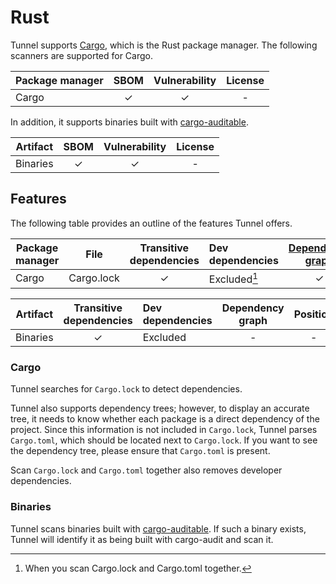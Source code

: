 # Rust

Tunnel supports [Cargo](https://doc.rust-lang.org/stable/cargo/), which is the Rust package manager.
The following scanners are supported for Cargo.

| Package manager | SBOM | Vulnerability | License |
| --------------- | :--: | :-----------: | :-----: |
| Cargo           |  ✓   |       ✓       |    -    |

In addition, it supports binaries built with [cargo-auditable](https://github.com/rust-secure-code/cargo-auditable).

| Artifact | SBOM | Vulnerability | License |
| -------- | :--: | :-----------: | :-----: |
| Binaries |  ✓   |       ✓       |    -    |

## Features

The following table provides an outline of the features Tunnel offers.

| Package manager | File       | Transitive dependencies | Dev dependencies | [Dependency graph][dependency-graph] | Position |
| --------------- | ---------- | :---------------------: | :--------------- | :----------------------------------: | :------: |
| Cargo           | Cargo.lock |            ✓            | Excluded[^1]     |                  ✓                   |    ✓     |

| Artifact | Transitive dependencies | Dev dependencies | Dependency graph | Position |
| -------- | :---------------------: | :--------------- | :--------------: | :------: |
| Binaries |            ✓            | Excluded         |        -         |    -     |

### Cargo

Tunnel searches for `Cargo.lock` to detect dependencies.

Tunnel also supports dependency trees; however, to display an accurate tree, it needs to know whether each package is a direct dependency of the project.
Since this information is not included in `Cargo.lock`, Tunnel parses `Cargo.toml`, which should be located next to `Cargo.lock`.
If you want to see the dependency tree, please ensure that `Cargo.toml` is present.

Scan `Cargo.lock` and `Cargo.toml` together also removes developer dependencies.

### Binaries

Tunnel scans binaries built with [cargo-auditable](https://github.com/rust-secure-code/cargo-auditable).
If such a binary exists, Tunnel will identify it as being built with cargo-audit and scan it.

[^1]: When you scan Cargo.lock and Cargo.toml together.

[dependency-graph]: ../../configuration/reporting.md#show-origins-of-vulnerable-dependencies
